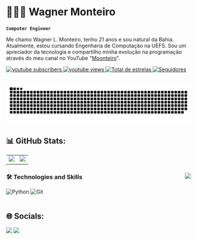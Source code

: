 # 👨🏻‍💻 Wagner Monteiro
**`Computer Engineer`**

Me chamo Wagner L. Monteiro, tenho 21 anos e sou natural da Bahia. Atualmente, estou cursando Engenharia de Computação na UEFS. Sou um apreciador da tecnologia e compartilho minha evolução na programação através do meu canal no YouTube "[Moonteiro](https://www.youtube.com/@bymoonteiro)".

<p align="left">
    <a href="https://www.youtube.com/channel/UCQVstI4ZSr5FAQJQB9BWh-g?sub_confirmation-1">
        <img 
            alt="youtube subscribers" 
            title="Inscreva-se no meu canal" 
            src="https://custom-icon-badges.demolab.com/youtube/channel/subscribers/UCQVstI4ZSr5FAQJQB9BWh-g?color=%23E05D44&label=Inscreva-se&logo=video&logoColor=white&style=for-the-badge&labelColor=CE4630"
        />
    </a>
    <a href="https://www.youtube.com/channel/UCQVstI4ZSr5FAQJQB9BWh-g">
        <img 
            alt="youtube views" 
            title="Vizualizações no YouTube" 
            src="https://custom-icon-badges.demolab.com/youtube/channel/views/UCQVstI4ZSr5FAQJQB9BWh-g?color=%23E1AD0E&logo=eye&logoColor=white&style=for-the-badge&labelColor=C79600"
        />
    </a> 
    <a href="https://github.com/By-Moonteiro?tab=repositories&sort=stargazers">
        <img 
            alt="Total de estrelas" 
            title="Total de estrelas GitHub" 
            src="https://custom-icon-badges.demolab.com/github/stars/By-Moonteiro?color=55960c&style=for-the-badge&labelColor=488207&logo=star&label=estrelas"
        />
    </a>
    <a href="https://github.com/By-Moonteiro?tab=followers">
        <img 
            alt="Seguidores" 
            title="Me siga no GitHub" 
            src="https://custom-icon-badges.demolab.com/github/followers/By-Moonteiro?color=236ad3&labelColor=1155ba&style=for-the-badge&logo=github&label=Seguidores&logoColor=white"
        />
    </a>
    
</p>
<br/>

<picture>
  <source media="(prefers-color-scheme: dark)" srcset="https://raw.githubusercontent.com/By-Moonteiro/By-Moonteiro/output/github-snake-dark.svg" />
  <source media="(prefers-color-scheme: light)" srcset="https://raw.githubusercontent.com/By-Moonteiro/By-Moonteiro/output/github-snake.svg" />
  <img alt="github-snake" src="https://raw.githubusercontent.com/By-Moonteiro/By-Moonteiro/output/github-snake.svg" />
</picture>

<br/>

## 📊 GitHub Stats:
<table>
  <tr>
    <td>
      <a href="https://github.com/By-Moonteiro">
        <img height="180em" src="https://github-readme-stats.vercel.app/api?username=By-Moonteiro&show_icons=true&theme=tokyonight&include_all_commits=true&count_private=true&cache_seconds=3600"/>
      </a>
    </td>
    <td>
      <a href="https://github.com/By-Moonteiro">
        <img height="180em" src="https://github-readme-stats.vercel.app/api/top-langs/?username=By-Moonteiro&layout=compact&langs_count=6&theme=tokyonight&cache_seconds=1800"/>
      </a>
    </td>
  </tr>
</table>

###

<img align="right" height="150" src="https://media0.giphy.com/media/v1.Y2lkPTc5MGI3NjExbTVkZHk1ZXV6aDd4MXl6a3AwY2RuY3h5cXk0dWhkdnJqbG9zY3M2bCZlcD12MV9pbnRlcm5hbF9naWZfYnlfaWQmY3Q9Zw/3oKIPnAiaMCws8nOsE/giphy.gif"  />

### 🛠️ Technologies and Skills

![Python](https://img.shields.io/badge/Python-3776AB?style=for-the-badge&logo=python&logoColor=yellow)
![Git](https://img.shields.io/badge/Git-F05032?style=for-the-badge&logo=git&logoColor=white)
<br/>
<br/>
###

## 🌐 Socials:
<div> 
  <a href="https://www.linkedin.com/in/moonteiro/" target="_blank"><img src="https://img.shields.io/badge/-LinkedIn-%230077B5?style=for-the-badge&logo=linkedin&logoColor=white" target="_blank"></a> 
  <a href="https://www.youtube.com/@ByMoonteiro" target="_blank"><img src="https://img.shields.io/badge/YouTube-FF0000?style=for-the-badge&logo=youtube&logoColor=white" target="_blank"></a>  
</div>



